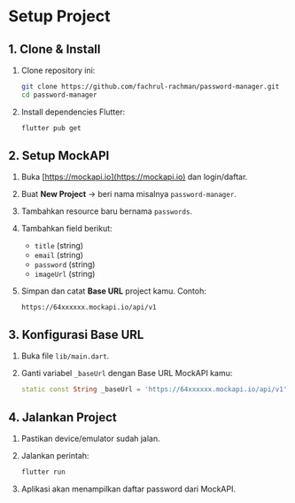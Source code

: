 
# Setup Project

## 1. Clone & Install
1. Clone repository ini:
   ```bash
   git clone https://github.com/fachrul-rachman/password-manager.git
   cd password-manager
   ```


2. Install dependencies Flutter:

   ```bash
   flutter pub get
   ```

## 2. Setup MockAPI

1. Buka [https://mockapi.io](https://mockapi.io) dan login/daftar.
2. Buat **New Project** → beri nama misalnya `password-manager`.
3. Tambahkan resource baru bernama `passwords`.
4. Tambahkan field berikut:

   * `title` (string)
   * `email` (string)
   * `password` (string)
   * `imageUrl` (string)
5. Simpan dan catat **Base URL** project kamu. Contoh:

   ```
   https://64xxxxxx.mockapi.io/api/v1
   ```

## 3. Konfigurasi Base URL

1. Buka file `lib/main.dart`.
2. Ganti variabel `_baseUrl` dengan Base URL MockAPI kamu:

   ```dart
   static const String _baseUrl = 'https://64xxxxxx.mockapi.io/api/v1';
   ```

## 4. Jalankan Project

1. Pastikan device/emulator sudah jalan.
2. Jalankan perintah:

   ```bash
   flutter run
   ```
3. Aplikasi akan menampilkan daftar password dari MockAPI.
